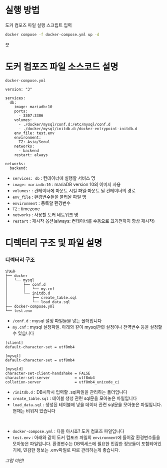 # 실행 방법
도커 컴포즈 파일 실행 스크립트 입력
```bash
docker compose -f docker-compose.yml up -d
```
끗

# 도커 컴포즈 파일 소스코드 설명
`docker-compose.yml`
```
version: "3"

services:
  db:
    image: mariadb:10
    ports:
      - 3307:3306
    volumes:
      - ./docker/mysql/conf.d:/etc/mysql/conf.d
      - ./docker/mysql/initdb.d:/docker-entrypoint-initdb.d
    env_file: test.env
    environment:
      TZ: Asia/Seoul
    networks:
      - backend
    restart: always

networks:
  backend:
```
- `services: db` : 컨테이너에 실행할 서비스 명
- `image: mariadb:10` : mariaDB version 10의 이미지 사용
- `volumes:` : 컨테이너에 마운트 시킬 파일:마운트 될 컨테이너의 경로
- `env_file` : 환경변수들을 불러올 파일 명
- `environment` : 등록할 환경변수
- `TZ` : timezone
- `networks` : 사용할 도커 네트워크 명
- `restart` : 재시작 옵션(always: 컨테이너를 수동으로 끄기전까지 항상 재시작)

# 디렉터리 구조 및 파일 설명
### 디렉터리 구조
```
안중훈
├── docker
│   └── mysql
│       ├── conf.d
│       │   └── my.cnf
│       └── initdb.d
│           ├── create_table.sql
│           └── load_data.sql
├── docker-compose.yml
└── test.env
```
- `/conf.d` : mysql 설정 파일들을 넣는 폴더입니다
- `my.cnf` : mysql 설정파일. 아래와 같이 mysql관련 설정이나 전역변수 등을 설정할 수 있습니다
```
[client]
default-character-set = utf8mb4

[mysql]
default-character-set = utf8mb4

[mysqld]
character-set-client-handshake = FALSE
character-set-server           = utf8mb4
collation-server               = utf8mb4_unicode_ci
```

- `/initdb.d` : DB시작시 입력할 .sql파일을 관리하는 폴더입니다
- `create_table.sql` : 테이블 생성 관련 sql문을 모아놓은 파일입니다
- `load_data.sql` : 생성된 테이블에 넣을 데이터 관련 sql문을 모아놓은 파일입니다. 현재는 비워져 있습니다

<br>

- `docker-compose.yml` : 다들 아시죠? 도커 컴포즈 파일입니다
- `test.env` : 아래와 같이 도커 컴포즈 파일의 `environment`에 들어갈 환경변수들을 모아놓은 파일입니다. 환경변수는 DB엑세스에 필요한 민감한 정보들이 포함되어있기에, 민감한 정보는 .env파일로 따로 관리하는게 좋습니다.

_그럼 이만!_